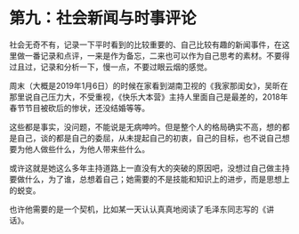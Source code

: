 # 第九：社会新闻与时事评论

社会无奇不有，记录一下平时看到的比较重要的、自己比较有趣的新闻事件，在这里做一番记录和点评，一来是作为备忘，二来也可以作为自己思考的素材。不要得过且过，记录和分析一下，慢一点，不要过眼云烟的感觉。

周末（大概是2019年1月6日）的时候在家看到湖南卫视的《我家那闺女》，吴昕在那里说自己压力大，不受重视，《快乐大本营》主持人里面自己是最差的，2018年春节节目被砍后的惨状，还没结婚等等。

这些都是事实，没问题，不能说是无病呻吟。但是整个人的格局确实不高，想的都是自己，谈的都是自己的委屈，从未提起自己的初衷，自己的目标，也不说自己想要为他人做些什么，为他人带来些什么。

或许这就是她这么多年主持道路上一直没有大的突破的原因吧，没想过自己做主持要做什么，为了谁，总想着自己；她需要的不是技能和知识上的进步，而是思想上的蜕变。

也许他需要的是一个契机，比如某一天认认真真地阅读了毛泽东同志写的《讲话》。

